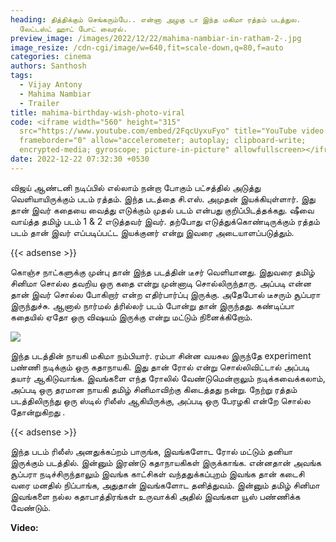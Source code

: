 ```yaml
---
heading: தித்திக்கும் செங்கரும்பே.. என்னா அழகு டா இந்த மகிமா ரத்தம் படத்துல.
  லேட்டஸ்ட் ஹாட் போட் வைரல்.
preview_image: /images/2022/12/22/mahima-nambiar-in-ratham-2-.jpg
image_resize: /cdn-cgi/image/w=640,fit=scale-down,q=80,f=auto
categories: cinema
authors: Santhosh
tags:
  - Vijay Antony
  - Mahima Nambiar
  - Trailer
title: mahima-birthday-wish-photo-viral
code: <iframe width="560" height="315"
  src="https://www.youtube.com/embed/2FqcUyxuFyo" title="YouTube video player"
  frameborder="0" allow="accelerometer; autoplay; clipboard-write;
  encrypted-media; gyroscope; picture-in-picture" allowfullscreen></iframe>
date: 2022-12-22 07:32:30 +0530
---
```

விஜய் ஆண்டனி நடிப்பில் எல்லாம் நன்றா போகும் பட்சத்தில் அடுத்து வெளியாயிருக்கும் படம் ரத்தம். இந்த படத்தை சி.எஸ். அமுதன் இயக்கியுள்ளார். இது தான் இவர் கதையை வைத்து எடுக்கும் முதல் படம் என்பது குறிப்பிடத்தக்கது. ஷீவை வாய்த்த தமிழ் படம் 1 & 2 எடுத்தவர் இவர். தற்போது எடுத்துக்கொண்டிருக்கும் ரத்தம் படம் தான் இவர் எப்படிப்பட்ட இயக்குனர் என்று இவரை அடையாளப்படுத்தும். 

{{< adsense >}}

கொஞ்ச நாட்களுக்கு முன்பு தான் இந்த படத்தின் டீசர் வெளியானது. இதுவரை தமிழ் சினிமா சொல்ல தவறிய ஒரு கதை என்று முன்னாடி சொல்லிருந்தாரு. அப்படி என்ன தான் இவர் சொல்ல போகிறார் என்ற எதிர்பார்ப்பு இருக்கு. அதேபோல் டீசரும் சூப்பரா இருந்துச்சு. ஆனால் நார்மல் த்ரில்லர் படம் போன்று தான் இருந்தது. கண்டிப்பா கதையில் ஏதோ ஒரு விஷயம் இருக்கு என்று மட்டும் நினைக்கிறோம். 

![](/images/2022/12/22/mahima-nambiar-in-ratham-1-.jpg)

இந்த படத்தின் நாயகி மகிமா நம்பியார். ரம்பா சின்ன வயசுல இருந்தே experiment பண்ணி நடிக்கும் ஒரு கதாநாயகி. இது தான் ரோல் என்று சொல்லிவிட்டால் அப்படி தயார் ஆகிடுவாங்க. இவங்களை எந்த ரோலில் வேண்டுமென்றாலும் நடிக்கவைக்கலாம், அப்படி ஒரு தரமான நாயகி தமிழ் சினிமாவிற்கு கிடைத்தது நன்று. நேற்று ரத்தம் படத்திலிருந்து ஒரு ஸ்டில் ரிலீஸ் ஆகியிருக்கு, அப்படி ஒரு பேரழகி என்றே சொல்ல தோன்றுகிறது .

{{< adsense >}}

இந்த படம் ரிலீஸ் அனதுக்கப்றம் பாருங்க, இவங்களோட ரோல் மட்டும் தனியா இருக்கும் படத்தில். இன்னும் இரண்டு கதாநாயகிகள் இருக்காங்க. என்னதான் அவங்க சூப்பரா நடிச்சிருந்தாலும் இவங்க காட்சிகள் வந்ததுக்கப்புறம் இவங்க தான் கடைசி வரை மனதில் நிப்பாங்க, அதுதான் இவங்களோட தனித்துவம். இன்னும் தமிழ் சினிமா இவங்களை நல்ல கதாபாத்திரங்கள் உருவாக்கி அதில் இவங்கள யூஸ் பண்ணிக்க வேண்டும்.

**V﻿ideo:**